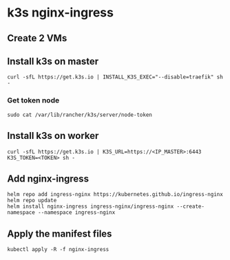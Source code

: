# k3s nginx-ingress

## Create 2 VMs

## Install k3s on master
```
curl -sfL https://get.k3s.io | INSTALL_K3S_EXEC="--disable=traefik" sh -
```
### Get token node
```
sudo cat /var/lib/rancher/k3s/server/node-token
```

## Install k3s on worker
```
curl -sfL https://get.k3s.io | K3S_URL=https://<IP_MASTER>:6443 K3S_TOKEN=<TOKEN> sh -
```

## Add nginx-ingress
```
helm repo add ingress-nginx https://kubernetes.github.io/ingress-nginx
helm repo update
helm install nginx-ingress ingress-nginx/ingress-nginx --create-namespace --namespace ingress-nginx
```

## Apply the manifest files
```
kubectl apply -R -f nginx-ingress
```
